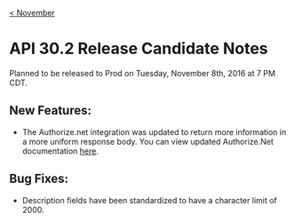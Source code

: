[< November](../README.md)
# API 30.2 Release Candidate Notes 

Planned to be released to Prod on Tuesday, November 8th, 2016 at 7 PM CDT.

## New Features:
- The Authorize.net integration was updated to return more information in a more uniform response body. You can view updated Authorize.Net documentation [here](http://qa-documentation.ordercloud.io/integration-services/authorizenet).

## Bug Fixes:
- Description fields have been standardized to have a character limit of 2000. 
